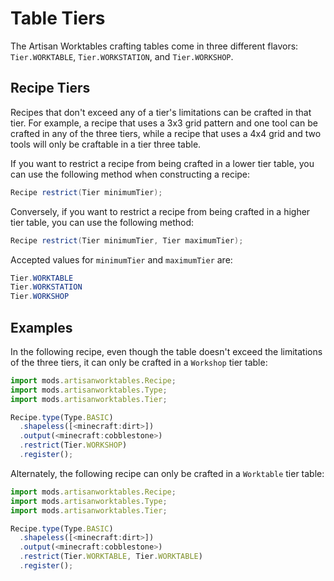 # Table Tiers

The Artisan Worktables crafting tables come in three different flavors: `Tier.WORKTABLE`, `Tier.WORKSTATION`, and `Tier.WORKSHOP`.

## Recipe Tiers

Recipes that don't exceed any of a tier's limitations can be crafted in that tier. For example, a recipe that uses a 3x3 grid pattern and one tool can be crafted in any of the three tiers, while a recipe that uses a 4x4 grid and two tools will only be craftable in a tier three table.

If you want to restrict a recipe from being crafted in a lower tier table, you can use the following method when constructing a recipe:

```java
Recipe restrict(Tier minimumTier);
```

Conversely, if you want to restrict a recipe from being crafted in a higher tier table, you can use the following method:

```java
Recipe restrict(Tier minimumTier, Tier maximumTier);
```

Accepted values for `minimumTier` and `maximumTier` are:

```java
Tier.WORKTABLE
Tier.WORKSTATION
Tier.WORKSHOP
```

## Examples

In the following recipe, even though the table doesn't exceed the limitations of the three tiers, it can only be crafted in a `Workshop` tier table:

```js
import mods.artisanworktables.Recipe;
import mods.artisanworktables.Type;
import mods.artisanworktables.Tier;

Recipe.type(Type.BASIC)
  .shapeless([<minecraft:dirt>])
  .output(<minecraft:cobblestone>)
  .restrict(Tier.WORKSHOP)
  .register();
```

Alternately, the following recipe can only be crafted in a `Worktable` tier table:

```js
import mods.artisanworktables.Recipe;
import mods.artisanworktables.Type;
import mods.artisanworktables.Tier;

Recipe.type(Type.BASIC)
  .shapeless([<minecraft:dirt>])
  .output(<minecraft:cobblestone>)
  .restrict(Tier.WORKTABLE, Tier.WORKTABLE)
  .register();
```
